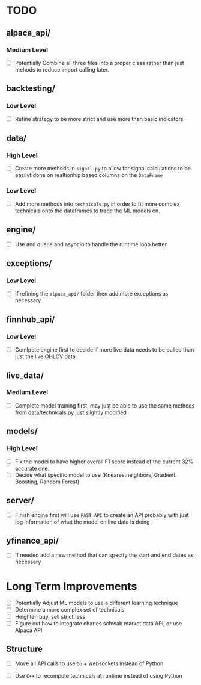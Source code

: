 # TODO

## alpaca_api/ <!--============================================== -->

### Medium Level
- [ ] Potentially Combine all three files into a proper class rather than just mehods to reduce import calling later.

## backtesting/ <!--============================================== -->

### Low Level
- [ ] Refine strategy to be more strict and use more than basic indicators

## data/ <!--============================================== -->

### High Level
- [ ] Create more methods in `signal.py` to allow for signal calculations to be easilyt done on realtionhip based columns on the `DataFrame`

### Low Level
- [ ] Add more methods into `technicals.py` in order to fit more complex technicals onto the dataframes to trade the ML models on.

## engine/ <!--============================================== -->

- [ ] Use and queue and asyncio to handle the runtime loop better

## exceptions/ <!--============================================== -->

### Low Level
- [ ] if refining the `alpaca_api/` folder then add more exceptions as necessary

## finnhub_api/ <!--============================================== -->

### Low Level
- [ ] Comlpete engine first to decide if more live data needs to be pulled than just the live OHLCV data.

## live_data/ <!--============================================== -->

### Medium Level
- [ ] Complete model training first, may just be able to use the same methods from data/technicals.py just slightly modified

## models/ <!--============================================== -->

### High Level
- [ ] Fix the model to have higher overall F1 score instead of the current 32% accurate one.
- [ ] Decide what specific model to use (Knearestneighbors, Gradient Boosting, Random Forest)

## server/ <!--============================================== -->

- [ ] Finish engine first will use `FAST API` to create an API probably with just log information of what the model on live data is doing

## yfinance_api/ <!--============================================== -->

- [ ] If needed add a new method that can specify the start and end dates as necessary

# Long Term Improvements <!--===========================================-->

- [ ] Potentially Adjust ML models to use a different learning technique
- [ ] Determine a more complex set of technicals
- [ ] Heighten buy, sell strictness 
- [ ] Figure out how to integrate charles schwab market data API, or use Alpaca API 

## Structure
- [ ] Move all API calls to use `Go` + websockets instead of Python 
- [ ] Use `C++` to recompute technicals at runtime instead of using Python



